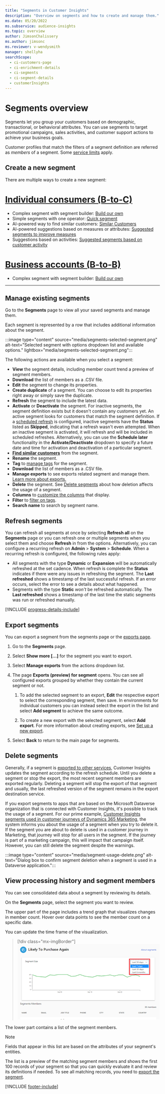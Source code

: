 ```yaml
---
title: "Segments in Customer Insights"
description: "Overview on segments and how to create and manage them."
ms.date: 05/20/2022
ms.subservice: audience-insights
ms.topic: overview
author: JimsonChalissery
ms.author: jimsonc
ms.reviewer: v-wendysmith
manager: shellyha
searchScope: 
  - ci-customers-page
  - ci-enrichment-details
  - ci-segments
  - ci-segment-details
  - customerInsights
---
```


# Segments overview

Segments let you group your customers based on demographic, transactional, or behavioral attributes. You can use segments to target promotional campaigns, sales activities, and customer support actions to achieve your business goals.

Customer profiles that match the filters of a segment definition are referred as *members* of a segment. Some [service limits](/dynamics365/customer-insights/service-limits) apply.

## Create a new segment

There are multiple ways to create a new segment: 

# [Individual consumers (B-to-C)](#tab/b2c)

- Complex segment with segment builder: [Build our own](segment-builder.md#create-a-new-segment) 
- Simple segments with one operator: [Quick segment](segment-builder.md#quick-segments) 
- AI-powered way to find similar customers: [Similar Customers](find-similar-customer-segments.md) 
- AI-powered suggestions based on measures or attributes: [Suggested segments to improve measures](suggested-segments.md) 
- Suggestions based on activities: [Suggested segments based on customer activity](suggested-segments-activity.md) 

# [Business accounts (B-to-B)](#tab/b2b)

- Complex segment with segment builder: [Build our own](segment-builder.md#create-a-new-segment)

---

## Manage existing segments

Go to the **Segments** page to view all your saved segments and manage them.

Each segment is represented by a row that includes additional information about the segment.

:::image type="content" source="media/segments-selected-segment.png" alt-text="Selected segment with options dropdown list and available options." lightbox="media/segments-selected-segment.png":::

The following actions are available when you select a segment:

- **View** the segment details, including member count trend a preview of segment members.
- **Download** the list of members as a .CSV file.
- **Edit** the segment to change its properties.
- **Create duplicate** of a segment. You can choose to edit its properties right away or simply save the duplicate.
- **Refresh** the segment to include the latest data.
- **Activate** or **Deactivate** the segment. For inactive segments, the segment definition exists but it doesn't contain any customers yet. An active segment looks for customers that match the segment definition. If a [scheduled refresh](system.md#schedule-tab) is configured, inactive segments have the **Status** listed as **Skipped**, indicating that a refresh wasn't even attempted. When an inactive segment is activated, it will refresh and will be included in scheduled refreshes.
  Alternatively, you can use the **Schedule later** functionality in the **Activate/Deactivate** dropdown to specify a future date and time for activation and deactivation of a particular segment.
- **[Find similar customers](find-similar-customer-segments.md)** from the segment.
- **Rename** the segment.
- **Tag** to [manage tags](work-with-tags-columns.md#manage-tags) for the segment.
- **Download** the list of members as a .CSV file.
- **Manage exports** to see exports related segment and manage them. [Learn more about exports.](export-destinations.md)
- **Delete** the segment. See [Delete segments](#delete-segments) about how deletion affects the usage of a segment.
- **Columns** to [customize the columns](work-with-tags-columns.md#customize-columns) that display.
- **Filter** to [filter on tags](work-with-tags-columns.md#filter-on-tags).
- **Search name** to search by segment name.

## Refresh segments

You can refresh all segments at once by selecting **Refresh all** on the **Segments** page or you can refresh one or multiple segments when you select them and choose **Refresh** in from the options. Alternatively, you can configure a recurring refresh on **Admin** > **System** > **Schedule**. When a recurring refresh is configured, the following rules apply:

- All segments with the type **Dynamic** or **Expansion** will be automatically refreshed at the set cadence. When refresh is complete the **Status** indicates if there were any issues in refreshing the segment. The **Last refreshed** shows a timestamp of the last successful refresh. If an error occurs, select the error to see a details about what happened.
- Segments with the type **Static** *won't* be refreshed automatically. The **Last refreshed** shows a timestamp of the last time the static segments was run or refreshed manually.

[!INCLUDE [progress-details-include](includes/progress-details-pane.md)]

## Export segments

You can export a segment from the segments page or the [exports page](export-destinations.md). 

1. Go to the **Segments** page.

1. Select **Show more [...]** for the segment you want to export.

1. Select **Manage exports** from the actions dropdown list.

1. The page **Exports (preview) for segment** opens. You can see all configured exports grouped by whether they contain the current segment or not.

   1. To add the selected segment to an export, **Edit** the respective export to select the corresponding segment, then save. In environments for individual customers you can instead select the export in the list and select **Add segment** to achieve the same outcome.

   1. To create a new export with the selected segment, select **Add export**. For more information about creating exports, see [Set up a new export](export-destinations.md#set-up-a-new-export).

1. Select **Back** to return to the main page for segments.

## Delete segments

Generally, if a segment is [exported to other services](export-destinations.md), Customer Insights updates the segment according to the refresh schedule. Until you delete a segment or stop the export, the most recent segment members are exported regularly. Deleting a segment will stop the export of that segment and usually, the last refreshed version of the segment remains in the export destination service.

If you export segments to apps that are based on the Microsoft Dataverse organization that is connected with Customer Insights, it's possible to track the usage of a segment. For our prime example, [Customer Insights segments used in customer journeys of Dynamics 365 Marketing](/dynamics365/marketing/real-time-marketing-ci-profile), the system informs you about the usage of a segment when you try to delete it. If the segment you are about to delete is used in a customer journey in Marketing, that journey will stop for all users in the segment. If the journey is part of a marketing campaign, this will impact that campaign itself. However, you can still delete the segment despite the warnings.

:::image type="content" source="media/segment-usage-delete.png" alt-text="Dialog box to confirm segment deletion when a segment is used in a Dataverse application.":::

## View processing history and segment members

You can see consolidated data about a segment by reviewing its details.

On the **Segments** page, select the segment you want to review.

The upper part of the page includes a trend graph that visualizes changes in member count. Hover over data points to see the member count on a specific date.

You can update the time frame of the visualization.

> [!div class="mx-imgBorder"]
> ![Segment time range.](media/segment-time-range.png "Segment time range")

The lower part contains a list of the segment members.

> [!NOTE]
> Fields that appear in this list are based on the attributes of your segment's entities.
>
>The list is a preview of the matching segment members and shows the first 100 records of your segment so that you can quickly evaluate it and review its definitions if needed. To see all matching records, you need to [export the segment](export-destinations.md).

[!INCLUDE [footer-include](includes/footer-banner.md)]
